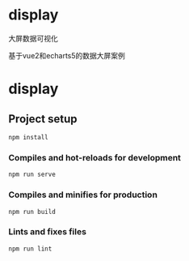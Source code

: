 # display
大屏数据可视化

基于vue2和echarts5的数据大屏案例

# display

## Project setup
```
npm install
```

### Compiles and hot-reloads for development
```
npm run serve
```

### Compiles and minifies for production
```
npm run build
```

### Lints and fixes files
```
npm run lint
```
